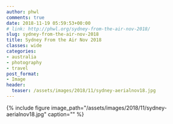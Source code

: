 ```yaml
---
author: phwl
comments: true
date: 2018-11-19 05:59:53+00:00
# link: http://phwl.org/sydney-from-the-air-nov-2018/
slug: sydney-from-the-air-nov-2018
title: Sydney From the Air Nov 2018
classes: wide
categories:
- australia
- photography
- travel
post_format:
- Image
header:
  teaser: /assets/images/2018/11/sydney-aerialnov18.jpg
---
```


{% include figure image_path="/assets/images/2018/11/sydney-aerialnov18.jpg" caption="" %}
